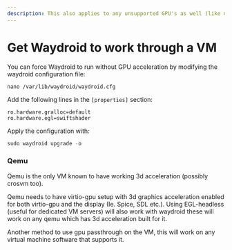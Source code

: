 ```yaml
---
description: This also applies to any unsupported GPU's as well (like nVidia)
---
```


# Get Waydroid to work through a VM

You can force Waydroid to run without GPU acceleration by modifying the waydroid configuration file:

```
nano /var/lib/waydroid/waydroid.cfg
```

Add the following lines in the `[properties]` section:

```
ro.hardware.gralloc=default
ro.hardware.egl=swiftshader
```

Apply the configuration with:

```js
sudo waydroid upgrade -o
```

### Qemu
Qemu is the only VM known to have working 3d acceleration (possibly crosvm too).

Qemu needs to have virtio-gpu setup with 3d graphics acceleration enabled for both virtio-gpu and the display (Ie. Spice, SDL etc.). Using EGL-headless (useful for dedicated VM servers) will also work with waydroid these will work on any qemu which has 3d acceleration built for it.

Another method to use gpu passthrough on the VM, this will work on any virtual machine software that supports it.
